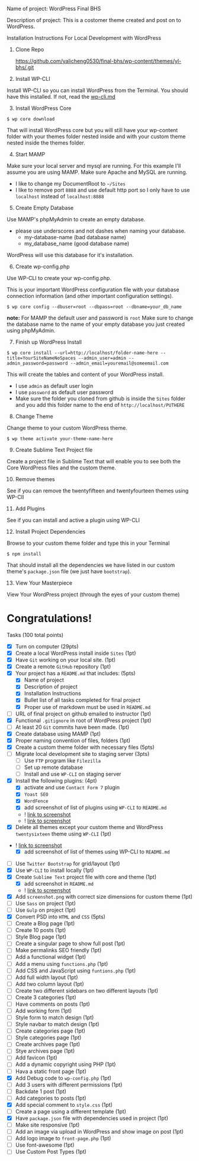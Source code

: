  Name of project: WordPress Final BHS 

 Description of project: This is a costomer theme created and post on to WordPress.

 Installation Instructions For Local Development with WordPress

 1. Clone Repo 
    
    https://github.com/yalicheng0530/final-bhs/wp-content/themes/yl-bhs/.git

2. Install WP-CLI

Install WP-CLI so you can install WordPress from the Terminal. You should have this installed. If not, read the [wp-cli.md](https://github.com/kingluddite/web-dev-notes/blob/master/wordpress/wp-cli.md)

3. Install WordPress Core

```
$ wp core download
```

That will install WordPress core but you will still have your wp-content folder with your themes folder nested inside and with your custom theme nested inside the themes folder.

4. Start MAMP

Make sure your local server and mysql are running. For this example I'll assume you are using MAMP. Make sure Apache and MySQL are running.

* I like to change my DocumentRoot to `~/Sites`
* I like to remove port `8888` and use default http port so I only have to use `localhost` instead of ``localhost:8888``

5. Create Empty Database

Use MAMP's phpMyAdmin to create an empty database.

* please use underscores and not dashes when naming your database.
    - my-database-name (bad database name)
    - my_database_name (good database name)

WordPress will use this database for it's installation.

6. Create wp-config.php

Use WP-CLI to create your wp-config.php.

This is your important WordPress configuration file with your database connection information (and other important configuration settings).

```
$ wp core config --dbuser=root --dbpass=root --dbname=your_db_name
```

**note:** For MAMP the default user and password is `root`
Make sure to change the database name to the name of your empty database you just created using phpMyAdmin.

7. Finish up WordPress Install

```
$ wp core install --url=http://localhost/folder-name-here --title=YourSiteNameNoSpaces --admin_user=admin --admin_password=password --admin_email=youremail@someemail.com
```

This will create the tables and content of your WordPress install.
* I use `admin` as default user login
* I use `password` as default user password
* Make sure the folder you cloned from github is inside the `Sites` folder and you add this folder name to the end of `http://localhost/PUTHERE`

8. Change Theme

Change theme to your custom WordPress theme.

```
$ wp theme activate your-theme-name-here
```

9. Create Sublime Text Project file

Create a project file in Sublime Text that will enable you to see both the Core WordPress files and the custom theme.

10. Remove themes

See if you can remove the twentyfifteen and twentyfourteen themes using WP-ClI

11. Add Plugins

See if you can install and active a plugin using WP-CLI

12. Install Project Dependencies

Browse to your custom theme folder and type this in your Terminal

```
$ npm install
```

That should install all the dependencies we have listed in our custom theme's `package.json` file (we just have `bootstrap`).

13. View Your Masterpiece

View Your WordPress project (through the eyes of your custom theme)

# Congratulations!

Tasks (100 total points)


* [x] Turn on computer (29pts)
* [x] Create a local WordPress install inside `Sites` (1pt)
* [x] Have `Git` working on your local site. (1pt)
* [x] Create a remote `GitHub` repository (1pt)
* [x] Your project has a `README.md` that includes: (5pts)
    * [x] Name of project
    * [x] Description of project
    * [x] Installation Instructions
    * [x] Bullet list of all tasks completed for final project
    * [x] Proper use of markdown must be used in `README.md`
* [ ] URL of final project on github emailed to instructor (1pt)
* [x] Functional `.gitignore` in root of WordPress project (1pt)
* [ ] At least 20 `Git` commits have been made. (1pt)
* [x] Create database using MAMP (1pt)
* [x] Proper naming convention of files, folders (1pt)
* [x] Create a custom theme folder with necessary files (5pts)
* [ ] Migrate local development site to staging server (3pts)
    * [ ] Use `FTP` program like `Filezilla`
    * [ ] Set up remote database
    * [ ] Install and use `WP-CLI` on staging server
* [x] Install the following plugins: (4pt)
    * [x] activate and use `Contact Form 7` plugin
    * [x] `Yoast SEO`
    * [x] `WordFence`
    * [x] add screenshot of list of plugins using `WP-CLI` to `README.md`
    * ! [link to screenshot](https://i.imgur.com/qxKJcVV.png)
    * ! [link to screenshot](https://i.imgur.com/Uhqq77k.png)
 * [x] Delete all themes except your custom theme and WordPress `twentysixteen` theme using `WP-CLI` (1pt)
 * ! [link to screenshot](https://i.imgur.com/dEQjwUa.png)
    * [x] add screenshot of list of themes using WP-CLI to `README.md`
* [ ] Use `Twitter Bootstrap` for grid/layout (1pt)
* [x] Use `WP-CLI` to install locally (1pt)
* [x] Create `Sublime Text` project file with core and theme (1pt)
   * [x] add screenshot in `README.md`
   * ! [link to screenshot](https://i.imgur.com/aHP1m6q.png)
* [x] Add `screenshot.png` with correct size dimensions for custom theme (1pt)
* [ ] Use `Sass` on project (1pt)
* [ ] Use `Gulp` on project (1pt)
* [x] Convert PSD into `HTML` and `CSS` (5pts)
* [ ] Create a Blog page (1pt)
* [ ] Create 10 posts (1pt)
* [ ] Style Blog page (1pt)
* [ ] Create a singular page to show full post (1pt)
* [ ] Make permalinks SEO friendly (1pt)
* [ ] Add a functional widget (1pt) 
* [ ] Add a menu using `functions.php` (1pt)
* [ ] Add CSS and JavaScript using `funtions.php` (1pt)
* [ ] Add full width layout (1pt)
* [ ] Add two column layout (1pt)
* [ ] Create two different sidebars on two different layouts (1pt)
* [ ] Create 3 categories (1pt)
* [ ] Have comments on posts (1pt)
* [ ] Add working form (1pt)
* [ ] Style form to match design (1pt)
* [ ] Style navbar to match design (1pt)
* [ ] Create categories page (1pt)
* [ ] Style categories page (1pt)
* [ ] Create archives page (1pt)
* [ ] Stye archives page (1pt)
* [ ] Add favicon (1pt)
* [ ] Add a dynamic copyright using PHP (1pt)
* [ ] Hava a static front page (1pt)
* [x] Add Debug code to `wp-config.php` (1pt)
* [ ] Add 3 users with different permissions (1pt)
* [ ] Backdate 1 post (1pt)
* [ ] Add categories to posts (1pt)
* [x] Add special comment to `style.css` (1pt)
* [ ] Create a page using a different template (1pt)
* [x] Have `package.json` file with dependencies used in project (1pt)
* [ ] Make site responsive (1pt)
* [ ] Add an image via upload in WordPress and show image on post (1pt)
* [ ] Add logo image to `front-page.php` (1pt)
* [ ] Use font-awesome (1pt)
* [ ] Use Custom Post Types (1pt)
